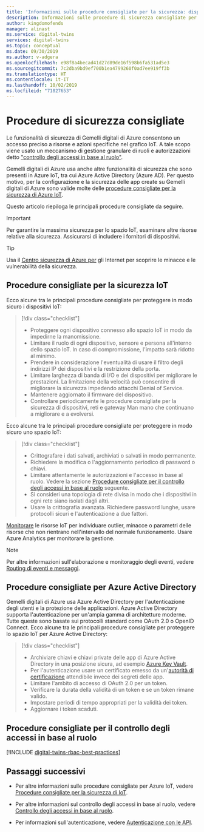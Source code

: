 ```yaml
---
title: 'Informazioni sulle procedure consigliate per la sicurezza: dispositivi gemelli digitali di Azure | Microsoft Docs'
description: Informazioni sulle procedure di sicurezza consigliate per i dispositivi gemelli digitali di Azure e il Internet delle cose.
author: kingdomofends
manager: alinast
ms.service: digital-twins
services: digital-twins
ms.topic: conceptual
ms.date: 09/30/2019
ms.author: v-adgera
ms.openlocfilehash: e98f8a4becad41d27d89de16f598b6fa531ad5e3
ms.sourcegitcommit: 7c2dba9bd9ef700b1ea4799260f0ad7ee919ff3b
ms.translationtype: HT
ms.contentlocale: it-IT
ms.lasthandoff: 10/02/2019
ms.locfileid: "71827653"
---
```

# <a name="security-best-practices"></a>Procedure di sicurezza consigliate

Le funzionalità di sicurezza di Gemelli digitali di Azure consentono un accesso preciso a risorse e azioni specifiche nel grafico IoT. A tale scopo viene usato un meccanismo di gestione granulare di ruoli e autorizzazioni detto ["controllo degli accessi in base al ruolo"](./security-role-based-access-control.md).

Gemelli digitali di Azure usa anche altre funzionalità di sicurezza che sono presenti in Azure IoT, tra cui Azure Active Directory (Azure AD). Per questo motivo, per la configurazione e la sicurezza delle app create su Gemelli digitali di Azure sono valide molte delle [procedure consigliate per la sicurezza di Azure IoT](../iot-fundamentals/iot-security-best-practices.md).

Questo articolo riepiloga le principali procedure consigliate da seguire.

> [!IMPORTANT]
> Per garantire la massima sicurezza per lo spazio IoT, esaminare altre risorse relative alla sicurezza. Assicurarsi di includere i fornitori di dispositivi.

> [!TIP]
> Usa il [Centro sicurezza di Azure per](https://docs.microsoft.com/azure/asc-for-iot/) gli Internet per scoprire le minacce e le vulnerabilità della sicurezza.

## <a name="iot-security-best-practices"></a>Procedure consigliate per la sicurezza IoT

Ecco alcune tra le principali procedure consigliate per proteggere in modo sicuro i dispositivi IoT:

> [!div class="checklist"]
> * Proteggere ogni dispositivo connesso allo spazio IoT in modo da impedirne la manomissione.
> * Limitare il ruolo di ogni dispositivo, sensore e persona all'interno dello spazio IoT. In caso di compromissione, l'impatto sarà ridotto al minimo.
> * Prendere in considerazione l'eventualità di usare il filtro degli indirizzi IP dei dispositivi e la restrizione della porta.
> * Limitare larghezza di banda di I/O e dei dispositivi per migliorare le prestazioni. La limitazione della velocità può consentire di migliorare la sicurezza impedendo attacchi Denial of Service.
> * Mantenere aggiornato il firmware del dispositivo.
> * Controllare periodicamente le procedure consigliate per la sicurezza di dispositivi, reti e gateway Man mano che continuano a migliorare e a evolversi.

Ecco alcune tra le principali procedure consigliate per proteggere in modo sicuro uno spazio IoT:

> [!div class="checklist"]
> * Crittografare i dati salvati, archiviati o salvati in modo permanente.
> * Richiedere la modifica o l'aggiornamento periodico di password o chiavi.
> * Limitare attentamente le autorizzazioni e l'accesso in base al ruolo. Vedere la sezione [Procedure consigliate per il controllo degli accessi in base al ruolo](#role-based-access-control-best-practices) seguente.
> * Si consideri una topologia di rete divisa in modo che i dispositivi in ogni rete siano isolati dagli altri.
> * Usare la crittografia avanzata. Richiedere password lunghe, usare protocolli sicuri e l'autenticazione a due fattori.

[Monitorare](./how-to-configure-monitoring.md) le risorse IoT per individuare outlier, minacce o parametri delle risorse che non rientrano nell'intervallo del normale funzionamento. Usare Azure Analytics per monitorare la gestione.

> [!NOTE]
> Per altre informazioni sull'elaborazione e monitoraggio degli eventi, vedere [Routing di eventi e messaggi](./concepts-events-routing.md).

## <a name="azure-active-directory-best-practices"></a>Procedure consigliate per Azure Active Directory

Gemelli digitali di Azure usa Azure Active Directory per l'autenticazione degli utenti e la protezione delle applicazioni. Azure Active Directory supporta l'autenticazione per un'ampia gamma di architetture moderne. Tutte queste sono basate sui protocolli standard come OAuth 2.0 o OpenID Connect. Ecco alcune tra le principali procedure consigliate per proteggere lo spazio IoT per Azure Active Directory:

> [!div class="checklist"]
> * Archiviare chiavi e chiavi private delle app di Azure Active Directory in una posizione sicura, ad esempio [Azure Key Vault](https://azure.microsoft.com/services/key-vault/).
> * Per l'autenticazione usare un certificato emesso da un'[autorità di certificazione](../active-directory/authentication/active-directory-certificate-based-authentication-get-started.md) attendibile invece dei segreti delle app.
> * Limitare l'ambito di accesso di OAuth 2.0 per un token.
> * Verificare la durata della validità di un token e se un token rimane valido.
> * Impostare periodi di tempo appropriati per la validità dei token.
> * Aggiornare i token scaduti.

## <a name="role-based-access-control-best-practices"></a>Procedure consigliate per il controllo degli accessi in base al ruolo

[!INCLUDE [digital-twins-rbac-best-practices](../../includes/digital-twins-rbac-best-practices.md)]

## <a name="next-steps"></a>Passaggi successivi

* Per altre informazioni sulle procedure consigliate per Azure IoT, vedere [Procedure consigliate per la sicurezza di IoT](../iot-fundamentals/iot-security-best-practices.md).

* Per altre informazioni sul controllo degli accessi in base al ruolo, vedere [Controllo degli accessi in base al ruolo](./security-role-based-access-control.md).

* Per informazioni sull'autenticazione, vedere [Autenticazione con le API](./security-authenticating-apis.md).